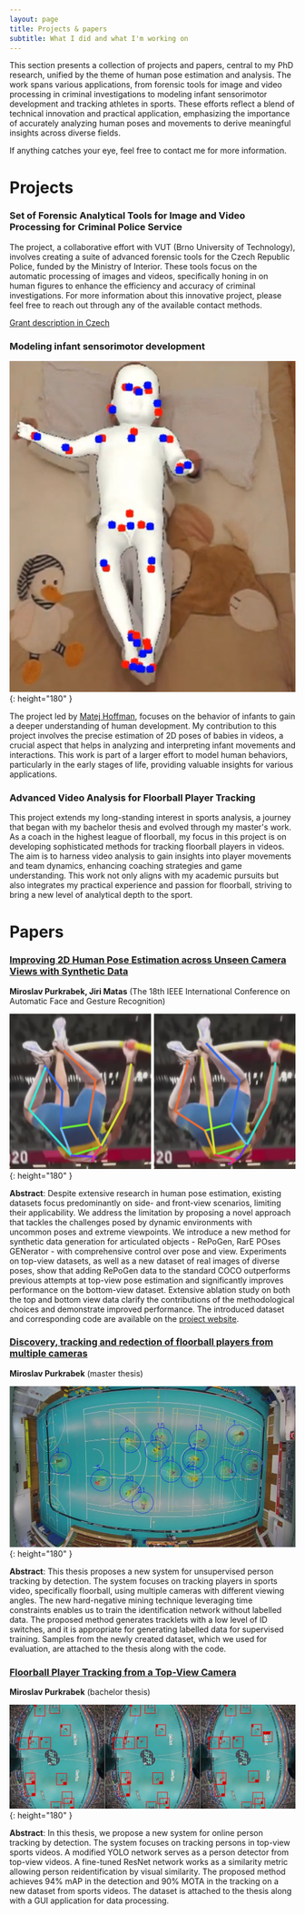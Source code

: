 ```yaml
---
layout: page
title: Projects & papers
subtitle: What I did and what I'm working on
---
```


This section presents a collection of projects and papers, central to my PhD research, unified by the theme of human pose estimation and analysis. The work spans various applications, from forensic tools for image and video processing in criminal investigations to modeling infant sensorimotor development and tracking athletes in sports. These efforts reflect a blend of technical innovation and practical application, emphasizing the importance of accurately analyzing human poses and movements to derive meaningful insights across diverse fields.

If anything catches your eye, feel free to contact me for more information.


# Projects

### Set of Forensic Analytical Tools for Image and Video Processing for Criminal Police Service

The project, a collaborative effort with VUT (Brno University of Technology), involves creating a suite of advanced forensic tools for the Czech Republic Police, funded by the Ministry of Interior. These tools focus on the automatic processing of images and videos, specifically honing in on human figures to enhance the efficiency and accuracy of criminal investigations. For more information about this innovative project, please feel free to reach out through any of the available contact methods.

[Grant description in Czech](https://starfos.tacr.cz/cs/projekty/VJ02010041)


### Modeling infant sensorimotor development

![](/assets/img/Infants_image.png){: height="180" }


The project led by [Matej Hoffman](https://sites.google.com/site/matejhof), focuses on the behavior of infants to gain a deeper understanding of human development. My contribution to this project involves the precise estimation of 2D poses of babies in videos, a crucial aspect that helps in analyzing and interpreting infant movements and interactions. This work is part of a larger effort to model human behaviors, particularly in the early stages of life, providing valuable insights for various applications.

### Advanced Video Analysis for Floorball Player Tracking

This project extends my long-standing interest in sports analysis, a journey that began with my bachelor thesis and evolved through my master's work. As a coach in the highest league of floorball, my focus in this project is on developing sophisticated methods for tracking floorball players in videos. The aim is to harness video analysis to gain insights into player movements and team dynamics, enhancing coaching strategies and game understanding. This work not only aligns with my academic pursuits but also integrates my practical experience and passion for floorball, striving to bring a new level of analytical depth to the sport.


# Papers

### [Improving 2D Human Pose Estimation across Unseen Camera Views with Synthetic Data](https://mirapurkrabek.github.io/RePoGen-paper/)
**Miroslav Purkrabek, Jiri Matas**
(The 18th IEEE International Conference on Automatic Face and Gesture Recognition)

![](/assets/img/RePoGen_image.png){: height="180" }


**Abstract**: Despite extensive research in human pose estimation, existing datasets focus predominantly on side- and front-view scenarios, limiting their applicability. We address the limitation by proposing a novel approach that tackles the challenges posed by dynamic environments with uncommon poses and extreme viewpoints. We introduce a new method for synthetic data generation for articulated objects - RePoGen, RarE POses GENerator - with comprehensive control over pose and view. Experiments on top-view datasets, as well as a new dataset of real images of diverse poses, show that adding RePoGen data to the standard COCO outperforms previous attempts at top-view pose estimation and significantly improves performance on the bottom-view dataset. Extensive ablation study on both the top and bottom view data clarify the contributions of the methodological choices and demonstrate improved performance. The introduced dataset and corresponding code are available on the [project website](https://mirapurkrabek.github.io/RePoGen-paper/).


### [Discovery, tracking and redection of floorball players from multiple cameras](https://dspace.cvut.cz/handle/10467/101411)
**Miroslav Purkrabek**
(master thesis)

![](/assets/img/master_image.png){: height="180" }


**Abstract**: This thesis proposes a new system for unsupervised person tracking by detection. The system focuses on tracking players in sports video, specifically floorball, using multiple cameras with different viewing angles. The new hard-negative mining technique leveraging time constraints enables us to train the identification network without labelled data. The proposed method generates tracklets with a low level of ID switches, and it is appropriate for generating labelled data for supervised training. Samples from the newly created dataset, which we used for evaluation, are attached to the thesis along with the code.


### [Floorball Player Tracking from a Top-View Camera](https://dspace.cvut.cz/handle/10467/87891)
**Miroslav Purkrabek**
(bachelor thesis)

![](/assets/img/bachelor_image.png){: height="180" }

**Abstract**: In this thesis, we propose a new system for online person tracking by detection. The system focuses on tracking persons in top-view sports videos. A modified YOLO network serves as a person detector from top-view videos. A fine-tuned ResNet network works as a similarity metric allowing person reidentification by visual similarity. The proposed method achieves 94% mAP in the detection and 90% MOTA in the tracking on a new dataset from sports videos. The dataset is attached to the thesis along with a GUI application for data processing.
